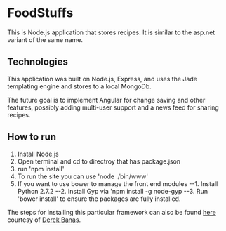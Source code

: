 # FoodStuffs

This is Node.js application that stores recipes. It is similar to the asp.net variant of the same name. 

## Technologies

This application was built on Node.js, Express, and uses the Jade templating engine and stores to a local MongoDb.

The future goal is to implement Angular for change saving and other features, possibly adding multi-user support and a news feed for sharing recipes.

## How to run

1. Install Node.js
2. Open terminal and cd to directroy that has package.json
3. run 'npm install'
4. To run the site you can use 'node ./bin/www'
5. If you want to use bower to manage the front end modules
    --1. Install Python 2.7.2
    --2. Install Gyp via 'npm install -g node-gyp
    --3. Run 'bower install' to ensure the packages are fully installed.
    
The steps for installing this particular framework can also be found [here](https://youtu.be/Avv-Y_ePYA0) courtesy of [Derek Banas](http://www.newthinktank.com/).